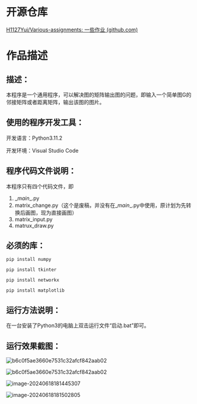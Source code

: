 # 开源仓库

[H1127Yui/Various-assignments: 一些作业 (github.com)](https://github.com/H1127Yui/Various-assignments)

# 作品描述

## 描述：

 本程序是一个通用程序，可以解决图的矩阵输出图的问题，即输入一个简单图G的邻接矩阵或者距离矩阵，输出该图的图片。

## 使用的程序开发工具：

开发语言：Python3.11.2

开发环境：Visual Studio Code

## 程序代码文件说明： 

本程序只有四个代码文件，即

1. \__main__.py
2. matrix_change.py（这个是废稿，并没有在\__main__.py中使用，原计划为先转换后画图，现为直接画图）
3. matrix_input.py
4. matrux_draw.py

## 必须的库：

```
pip install numpy
```

```
pip install tkinter
```

```
pip install networkx
```

```
pip install matplotlib
```

## 运行方法说明：

在一台安装了Python3的电脑上双击运行文件“启动.bat”即可。

## 运行效果截图：

![b6c0f5ae3660e7531c32afcf842aab02](https://picture.gptkong.com/20240618/2129e129903f7d4183a1d2ac36cea6dc8f.png)



![b6c0f5ae3660e7531c32afcf842aab02](https://picture.gptkong.com/20240618/2130bad0a3856a402aab22a46c5de2fc4b.png)

![image-20240618181445307](https://picture.gptkong.com/20240618/21307e58e986a34e918cc224a1671ab37e.png)



![image-20240618181502805](https://picture.gptkong.com/20240618/21314cc98e0abb40ad8d5fad2f90bd89d7.png)
